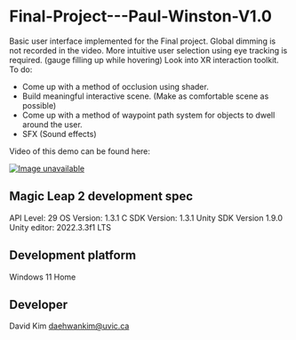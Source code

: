 # Final-Project---Paul-Winston-V1.0
Basic user interface implemented for the Final project. Global dimming is not recorded in the video. More intuitive user selection using eye tracking is required. (gauge filling up while hovering) Look into XR interaction toolkit.
To do:
* Come up with a method of occlusion using shader.
* Build meaningful interactive scene. (Make as comfortable scene as possible)
* Come up with a method of waypoint path system for objects to dwell around the user.
* SFX (Sound effects)

Video of this demo can be found here:

[![Image unavailable](https://img.youtube.com/vi/WYZy4SHcYYk/0.jpg)](https://www.youtube.com/watch?v=WYZy4SHcYYk)


## Magic Leap 2 development spec
API Level: 29
OS Version: 1.3.1
C SDK Version: 1.3.1
Unity SDK Version 1.9.0
Unity editor: 2022.3.3f1 LTS

## Development platform
Windows 11 Home

## Developer
David Kim
daehwankim@uvic.ca
